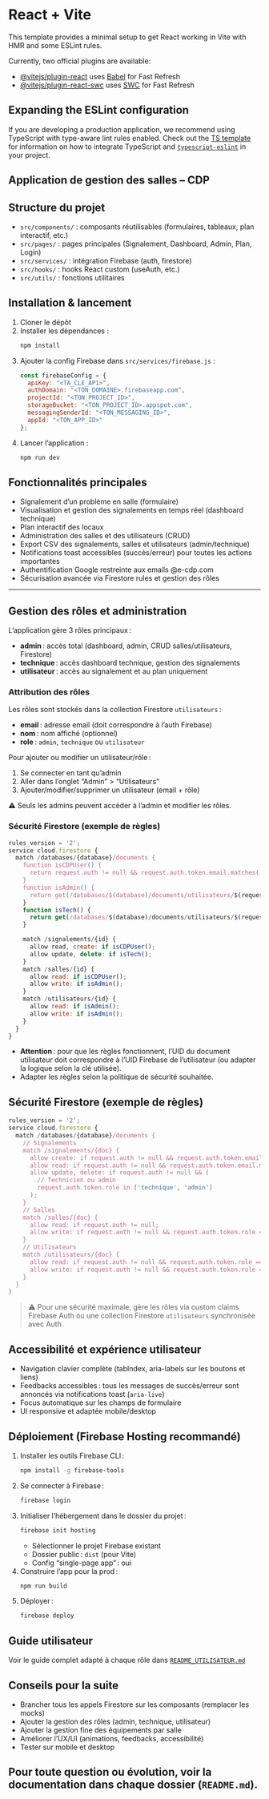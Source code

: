 # React + Vite

This template provides a minimal setup to get React working in Vite with HMR and some ESLint rules.

Currently, two official plugins are available:

- [@vitejs/plugin-react](https://github.com/vitejs/vite-plugin-react/blob/main/packages/plugin-react) uses [Babel](https://babeljs.io/) for Fast Refresh
- [@vitejs/plugin-react-swc](https://github.com/vitejs/vite-plugin-react/blob/main/packages/plugin-react-swc) uses [SWC](https://swc.rs/) for Fast Refresh

## Expanding the ESLint configuration

If you are developing a production application, we recommend using TypeScript with type-aware lint rules enabled. Check out the [TS template](https://github.com/vitejs/vite/tree/main/packages/create-vite/template-react-ts) for information on how to integrate TypeScript and [`typescript-eslint`](https://typescript-eslint.io) in your project.

## Application de gestion des salles – CDP

## Structure du projet

- `src/components/` : composants réutilisables (formulaires, tableaux, plan interactif, etc.)
- `src/pages/` : pages principales (Signalement, Dashboard, Admin, Plan, Login)
- `src/services/` : intégration Firebase (auth, firestore)
- `src/hooks/` : hooks React custom (useAuth, etc.)
- `src/utils/` : fonctions utilitaires

## Installation & lancement

1. Cloner le dépôt
2. Installer les dépendances :
   ```bash
   npm install
   ```
3. Ajouter la config Firebase dans `src/services/firebase.js` :
   ```js
   const firebaseConfig = {
     apiKey: "<TA_CLE_API>",
     authDomain: "<TON_DOMAINE>.firebaseapp.com",
     projectId: "<TON_PROJECT_ID>",
     storageBucket: "<TON_PROJECT_ID>.appspot.com",
     messagingSenderId: "<TON_MESSAGING_ID>",
     appId: "<TON_APP_ID>"
   };
   ```
4. Lancer l’application :
   ```bash
   npm run dev
   ```

## Fonctionnalités principales

- Signalement d’un problème en salle (formulaire)
- Visualisation et gestion des signalements en temps réel (dashboard technique)
- Plan interactif des locaux
- Administration des salles et des utilisateurs (CRUD)
- Export CSV des signalements, salles et utilisateurs (admin/technique)
- Notifications toast accessibles (succès/erreur) pour toutes les actions importantes
- Authentification Google restreinte aux emails @e-cdp.com
- Sécurisation avancée via Firestore rules et gestion des rôles

---

## Gestion des rôles et administration

L’application gère 3 rôles principaux :

- **admin** : accès total (dashboard, admin, CRUD salles/utilisateurs, Firestore)
- **technique** : accès dashboard technique, gestion des signalements
- **utilisateur** : accès au signalement et au plan uniquement

### Attribution des rôles

Les rôles sont stockés dans la collection Firestore `utilisateurs` :
- **email** : adresse email (doit correspondre à l’auth Firebase)
- **nom** : nom affiché (optionnel)
- **role** : `admin`, `technique` ou `utilisateur`

Pour ajouter ou modifier un utilisateur/rôle :
1. Se connecter en tant qu’admin
2. Aller dans l’onglet “Admin” > “Utilisateurs”
3. Ajouter/modifier/supprimer un utilisateur (email + rôle)

⚠️ Seuls les admins peuvent accéder à l’admin et modifier les rôles.

### Sécurité Firestore (exemple de règles)

```js
rules_version = '2';
service cloud.firestore {
  match /databases/{database}/documents {
    function isCDPUser() {
      return request.auth != null && request.auth.token.email.matches('.*@e-cdp.com$');
    }
    function isAdmin() {
      return get(/databases/$(database)/documents/utilisateurs/$(request.auth.uid)).data.role == 'admin';
    }
    function isTech() {
      return get(/databases/$(database)/documents/utilisateurs/$(request.auth.uid)).data.role in ['admin', 'technique'];
    }

    match /signalements/{id} {
      allow read, create: if isCDPUser();
      allow update, delete: if isTech();
    }
    match /salles/{id} {
      allow read: if isCDPUser();
      allow write: if isAdmin();
    }
    match /utilisateurs/{id} {
      allow read: if isAdmin();
      allow write: if isAdmin();
    }
  }
}
```

- **Attention** : pour que les règles fonctionnent, l’UID du document utilisateur doit correspondre à l’UID Firebase de l’utilisateur (ou adapter la logique selon la clé utilisée).
- Adapter les règles selon la politique de sécurité souhaitée.

## Sécurité Firestore (exemple de règles)

```js
rules_version = '2';
service cloud.firestore {
  match /databases/{database}/documents {
    // Signalements
    match /signalements/{doc} {
      allow create: if request.auth != null && request.auth.token.email.matches('.*@e-cdp.com$');
      allow read: if request.auth != null && request.auth.token.email.matches('.*@e-cdp.com$');
      allow update, delete: if request.auth != null && (
        // Technicien ou admin
        request.auth.token.role in ['technique', 'admin']
      );
    }
    // Salles
    match /salles/{doc} {
      allow read: if request.auth != null;
      allow write: if request.auth != null && request.auth.token.role == 'admin';
    }
    // Utilisateurs
    match /utilisateurs/{doc} {
      allow read: if request.auth != null && request.auth.token.role == 'admin';
      allow write: if request.auth != null && request.auth.token.role == 'admin';
    }
  }
}
```
> ⚠️ Pour une sécurité maximale, gère les rôles via custom claims Firebase Auth ou une collection Firestore `utilisateurs` synchronisée avec Auth.

## Accessibilité et expérience utilisateur

- Navigation clavier complète (tabIndex, aria-labels sur les boutons et liens)
- Feedbacks accessibles : tous les messages de succès/erreur sont annoncés via notifications toast (`aria-live`)
- Focus automatique sur les champs de formulaire
- UI responsive et adaptée mobile/desktop

## Déploiement (Firebase Hosting recommandé)

1. Installer les outils Firebase CLI :
   ```bash
   npm install -g firebase-tools
   ```
2. Se connecter à Firebase :
   ```bash
   firebase login
   ```
3. Initialiser l’hébergement dans le dossier du projet :
   ```bash
   firebase init hosting
   ```
   - Sélectionner le projet Firebase existant
   - Dossier public : `dist` (pour Vite)
   - Config “single-page app” : oui
4. Construire l’app pour la prod :
   ```bash
   npm run build
   ```
5. Déployer :
   ```bash
   firebase deploy
   ```

## Guide utilisateur

Voir le guide complet adapté à chaque rôle dans [`README_UTILISATEUR.md`](./README_UTILISATEUR.md)

## Conseils pour la suite

- Brancher tous les appels Firestore sur les composants (remplacer les mocks)
- Ajouter la gestion des rôles (admin, technique, utilisateur)
- Ajouter la gestion fine des équipements par salle
- Améliorer l’UX/UI (animations, feedbacks, accessibilité)
- Tester sur mobile et desktop

## Pour toute question ou évolution, voir la documentation dans chaque dossier (`README.md`).

